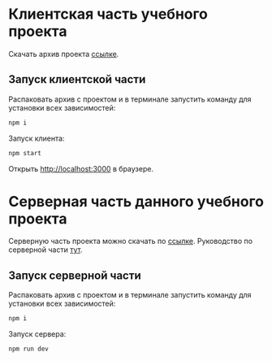 # Клиентская часть учебного проекта

Скачать архив проекта [ссылке](https://github.com/Elenstar/project-client-lessons/archive/refs/heads/main.zip).

## Запуск клиентской части

Распаковать архив с проектом и в терминале запустить команду для установки всех зависимостей:

```bash
npm i
```
Запуск клиента:

```bash
npm start
```

Открыть [http://localhost:3000](http://localhost:3000) в браузере.

# Серверная часть данного учебного проекта

Серверную часть проекта можно скачать по [ссылке](https://github.com/Elenstar/project-server-lessons/archive/refs/heads/main.zip).
Руководство по серверной части [тут](https://github.com/Elenstar/project-server-lessons/blob/main/README.md).

## Запуск серверной части

Распаковать архив с проектом и в терминале запустить команду для установки всех зависимостей:

```bash
npm i
```
Запуск сервера:

```bash
npm run dev
```
